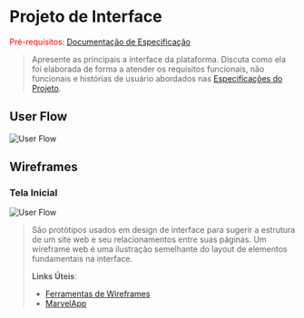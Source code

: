 
# Projeto de Interface

<span style="color:red">Pré-requisitos: <a href="2-Especificação.md"> Documentação de Especificação</a></span>

> Apresente as principais a interface da plataforma. Discuta como ela
> foi elaborada de forma a atender os requisitos funcionais, não
> funcionais e histórias de usuário abordados nas [Especificações do
> Projeto](2-Especificação.md).

## User Flow

![User Flow](https://github.com/ICEI-PUC-Minas-PPLES-TI/PLF-ES-2021-2-TI1-7924100-sistema-hospitalar/blob/master/Documentacao/images/USER%20FLOW%20MEDS.png)


## Wireframes

### Tela Inicial

![User Flow](https://github.com/ICEI-PUC-Minas-PPLES-TI/PLF-ES-2021-2-TI1-7924100-sistema-hospitalar/blob/master/Documentacao/images/USER%20FLOW%20MEDS.png)


> São protótipos usados em design de interface para sugerir a
> estrutura de um site web e seu relacionamentos entre suas
> páginas. Um wireframe web é uma ilustração semelhante do
> layout de elementos fundamentais na interface.
> 
> **Links Úteis**:
> - [Ferramentas de Wireframes](https://rockcontent.com/blog/wireframes/)
> - [MarvelApp](https://marvelapp.com/developers/documentation/tutorials/)
